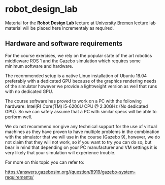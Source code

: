 # robot_design_lab

Material for the **Robot Design Lab** lecture at [University Bremen](https://www.uni-bremen.de/en/robotik) lecture lab material will be placed here incrementaly as required.

## Hardware and software requirements

For the course exercises, we rely on the popular state of the art robotics middleware ROS 1 and the Gazebo simulation which requires some minimum software and hardware.

The recommended setup is a native Linux installation of Ubuntu 18.04 preferably with a dedicated GPU because of the graphics rendering needs of the simulator however we provide a lightweight version as well that runs with no dedicated GPU.

The course software has proved to work on a PC with the following hardware: Intel(R) Core(TM) i5-6200U CPU @ 2.30GHz (No dedicated GPU). So we can safely assume that a PC with similar specs will be able to perform well.

We do not recommend nor give any technical support for the use of virtual machines as they have proven to have multiple problems in the combination with the simulator that we will use in the course (Gazebo 9), however, we do not claim that they will not work, so if you want to try you can do so, but bear in mind that depending on your PC manufacturer and VM settings it is very likely that your simulation will experience trouble.

For more on this topic you can refer to:

https://answers.gazebosim.org//question/8919/gazebo-system-requirements/
